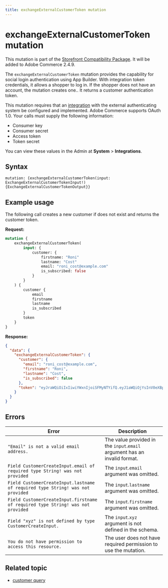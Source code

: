 ```yaml
---
title: exchangeExternalCustomerToken mutation
---
```


# exchangeExternalCustomerToken mutation

<InlineAlert variant="info" slots="text" />

This mutation is part of the [Storefront Compatibility Package](https://experienceleague.adobe.com/developer/commerce/storefront/setup/configuration/storefront-compatibility/v248/). It will be added to Adobe Commerce 2.4.9.

The `exchangeExternalCustomerToken` mutation provides the capability for social login authentication using App Builder. With integration token credentials, it allows a shopper to log in. If the shopper does not have an account, the mutation creates one.. It returns a customer authentication token.

This mutation requires that an [integration](https://experienceleague.adobe.com/en/docs/commerce-admin/systems/integrations) with the external authenticating system be configured and implemented. Adobe Commerce supports OAuth 1.0. Your calls must supply the following information:

* Consumer key
* Consumer secret
* Access token
* Token secret

You can view these values in the Admin at **System** > **Integrations**.

## Syntax

`mutation: {exchangeExternalCustomerToken(input: ExchangeExternalCustomerTokenInput!) {ExchangeExternalCustomerTokenOutput}}`

## Example usage

The following call creates a new customer if does not exist and returns the customer token.

**Request:**

```graphql
mutation {
    exchangeExternalCustomerToken(
        input: {
            customer: {
                firstname: "Roni"
                lastname: "Cost"
                email: "roni_cost@example.com"
                is_subscribed: false
            }
        }
    ) {
        customer {
            email
            firstname
            lastname
            is_subscribed
        }
        token
    }
}
```

**Response:**

```json
{
  "data": {
    "exchangeExternalCustomerToken": {
      "customer": {
        "email": "roni_cost@example.com",
        "firstname": "Roni",
        "lastname": "Cost",
        "is_subscribed": false
      },
      "token": "eyJraWQiOiIxIiwiYWxnIjoiSFMyNTYifQ.eyJ1aWQiOjYsInV0eXBpZCI6MywiaWF0IjoxNzQ4NDk5NDIxLCJleHAiOjE3NDg1MDMwMjF9.hDPDh41C4KOHloM2xlUYJ0asCqunQHCELG-3x_IsIZo"
    }
  }
}
```

## Errors

Error | Description
--- | ---
`"Email" is not a valid email address.` | The value provided in the `input`.`email` argument has an invalid format.
`Field CustomerCreateInput.email of required type String! was not provided` | The `input`.`email` argument was omitted.
`Field CustomerCreateInput.lastname of required type String! was not provided` | The `input`.`lastname` argument was omitted.
`Field CustomerCreateInput.firstname of required type String! was not provided` | The `input`.`firstname` argument was omitted.
`Field "xyz" is not defined by type CustomerCreateInput.` | The `input`.`xyz` argument is not defined in the schema.
`You do not have permission to access this resource.` | The user does not have required permission to use the mutation.

## Related topic

*  [customer query](../queries/customer.md)
